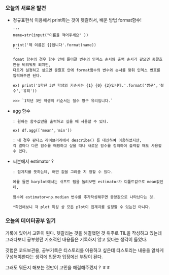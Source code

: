 ### 오늘의 새로운 발견

- 정규표현식 이용해서 print하는 것이 헷갈려서, 배운 방법 format함수!

      '''
      name=str(input("이름을 적어주세요" ))

      print('제 이름은 {}입니다'.format(name))
      '''

      fomat 함수의 경우 함수 안에 들어갈 변수의 인덱스 순서와 출력 순서가 같으면 중괄호 안을 비워둬도 되지만,
      다르게 설정하고 싶으면 중괄호 안에 format함수의 변수와 순서를 맞춰 인덱스 번호를 입력해주면 된다. 

      ex) print('1학년 3반 학생의 키순서는 {1} {0} {2}입니다.'.format('짱구','철수','유리'))
    
      >>> `1학년 3반 학생의 키순서는 철수 짱구 유리입니다.`

- agg 함수

      : 원하는 함수값만을 출력하고 싶을 때 사용할 수 있다. 

      ex) df.agg(['mean','min']) 

      : 내 경우 판다스 라이브러리에서 describe() 를 대신하여 이용하였지만, 
      각 열마다 다른 함수를 매핑하고 싶을 때나 새로운 함수를 정의하여 출력할 때도 사용할 수 있다. 

- 씨본에서 estimator ?

      : 집계치를 뜻하는데, 어떤 값을 그려줄 지 정할 수 있다. 

      예를 들면 barplot에서는 쉬프트 탭을 눌려보면 estimator가 디폴트값으로 mean값인데, 
  
      함수에 estimator=np.median 변수를 추가작성해주면 중앙값으로 나타난다는 것. 

      *확인해보니 각 plot 특성 상 모든 plot이 집계치를 설정할 수 있는건 아니다.  

### 오늘의 데이터공부 일기

기록에 있어서 고민이 된다. 헷갈리는 것을 해결했던 것 위주로 TIL을 작성하고 있는데 그러다보니 공부했던 기초적인 내용들은 기록하지 않고 있다는 생각이 들었다. 

깃헙은 코드보관용, 공부기록은 티스토리를 이용하고 싶은데 티스토리는 내용을 알차게 구성해야한다는 생각에 입문자 입장에선 부담이 된다. 

그래도 뭐든지 해보는 것만이 고민을 해결해주겠지 ? ㅎㅎ
